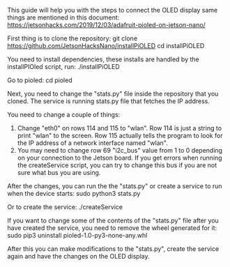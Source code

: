 This guide will help you with the steps to connect the OLED display same things are mentioned in this document:
https://jetsonhacks.com/2019/12/03/adafruit-pioled-on-jetson-nano/

First thing is to clone the repository:
	git clone https://github.com/JetsonHacksNano/installPiOLED
	cd installPiOLED


You need to install dependencies, these installs are handled by the installPIOled script, run:
	./installPiOLED

Go to pioled:
	cd pioled

Next, you need to change the "stats.py" file inside the repository that you cloned.
The service is running stats.py file that fetches the IP address.

You need to change a couple of things:
1. Change "eth0" on rows 114 and 115 to "wlan". Row 114 is just a string to print "wlan" to the screen. Row 115 actually tells the program to look for the IP address of a network interface named "wlan".
2. You may need to change row 69 "i2c_bus" value from 1 to 0 depending on your connection to the Jetson board. If you get errors when running the createService script, you can try to change this bus if you are not sure what bus you are using.

After the changes, you can run the the "stats.py" or create a service to run when the device starts:
	sudo python3 stats.py

Or to create the service:
	./createService

If you want to change some of the contents of the "stats.py" file after you have created the service, you need to remove the wheel generated for it:
	sudo pip3 uninstall pioled-1.0-py3-none-any.whl

After this you can make modifications to the "stats.py", create the service again and have the changes on the OLED display.







